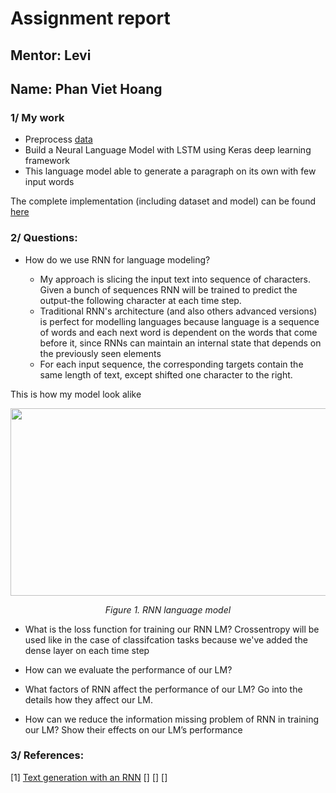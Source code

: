 # Assignment report
## Mentor: Levi
## Name: Phan Viet Hoang


### 1/ My work
- Preprocess [data](https://www.salesforce.com/products/einstein/ai-research/the-wikitext-dependency-language-modeling-dataset/)
- Build a Neural Language Model with LSTM using Keras deep learning framework
- This language model able to generate a paragraph on its own with few input words 


The complete implementation (including dataset and model) can be found [here](https://drive.google.com/drive/folders/1bgMF5qKkEkFlQcilg3q-0Wdi32DETUYP?usp=sharing)

### 2/ Questions:

- How do we use RNN for language modeling?

    - My approach is slicing the input text into sequence of characters. Given a bunch of sequences RNN will be trained to predict 
    the output-the following character at each time step.
    - Traditional RNN's architecture (and also others advanced versions) is perfect for modelling languages because 
    language is a sequence of words and each next word is dependent on the words that come before it, 
    since RNNs can maintain an internal state that depends on the previously seen elements
    - For each input sequence, the corresponding targets contain the same length of text, except shifted one character to the right.

This is how my model look alike
<p align="center">
  <img width="800" height="300" src="https://user-images.githubusercontent.com/52401767/75263867-20762480-5821-11ea-9cd7-ee7a59c46372.png">
</p>

<p align="center"> 
  <em>Figure 1. RNN language model</em>
</p>

- What is the loss function for training our RNN LM?
Crossentropy will be used like in the case of classifcation tasks because we've added the dense layer on each time step

- How can we evaluate the performance of our LM?



- What factors of RNN affect the performance of our LM? Go into the
details how they affect our LM.

- How can we reduce the information missing problem of RNN in training
our LM? Show their effects on our LM’s performance



### 3/ References:

[1] [Text generation with an RNN](https://www.tensorflow.org/tutorials/text/text_generation?hl=fi)
[] []()
[] []()
[] []()
